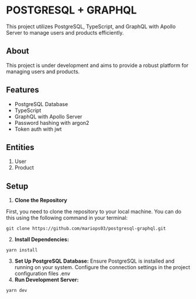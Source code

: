 # POSTGRESQL + GRAPHQL

This project utilizes PostgreSQL, TypeScript, and GraphQL with Apollo Server to manage users and products efficiently.

## About
This project is under development and aims to provide a robust platform for managing users and products.

## Features
- PostgreSQL Database
- TypeScript
- GraphQL with Apollo Server
- Password hashing with argon2
- Token auth with jwt

## Entities
1. User
2. Product

## Setup
1. **Clone the Repository**

First, you need to clone the repository to your local machine. You can do this using the following command in your terminal:

```
git clone https://github.com/mariops03/postgresql-graphql.git
```

2. **Install Dependencies:**

```
yarn install
```

3. **Set Up PostgreSQL Database:** 
Ensure PostgreSQL is installed and running on your system. Configure the connection settings in the project configuration files .env
4. **Run Development Server:**
```
yarn dev
```
